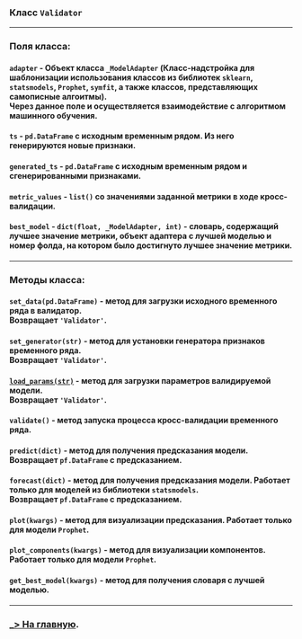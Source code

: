### Класс ```Validator```
___

### Поля класса:

#### ```adapter``` - Объект класса ```_ModelAdapter``` (Класс-надстройка для шаблонизации использования классов из библиотек ```sklearn```, ```statsmodels```, ```Prophet```, ```symfit```, а также классов, представляющих самописные алгоитмы).<br>Через данное поле и осуществляется взаимодействие с алгоритмом машинного обучения.
 
#### ```ts``` - ```pd.DataFrame``` с исходным временным рядом. Из него генерируются новые признаки.

#### ```generated_ts``` - ```pd.DataFrame``` с исходным временным рядом и сгенерированными признаками.

#### ```metric_values``` - ```list()``` со значениями заданной метрики в ходе кросс-валидации.

#### ```best_model``` - ```dict(float, _ModelAdapter, int)``` - словарь, содержащий лучшее значение метрики, объект адаптера с лучшей моделью и номер фолда, на котором было достигнуто лучшее значение метрики.

___

### Методы класса:

#### ```set_data(pd.DataFrame)``` - метод для загрузки исходного временного ряда в валидатор.<br>Возвращает `'Validator'`.

#### ```set_generator(str)``` - метод для установки генератора признаков временного ряда.<br> Возвращает `'Validator'`.

#### [```load_params(str)```](Validator_load_params.md) - метод для загрузки параметров валидируемой модели. <br>Возвращает `'Validator'`.

#### ```validate()``` - метод запуска процесса кросс-валидации временного ряда.

#### ```predict(dict)``` - метод для получения предсказания модели. <br>Возвращает ```pf.DataFrame``` с предсказанием.

#### ```forecast(dict)``` - метод для получения предсказания модели. Работает только для моделей из библиотеки ```statsmodels```.<br>Возвращает ```pf.DataFrame``` с предсказанием.

#### ```plot(kwargs)``` - метод для визуализации предсказания. Работает только для модели ```Prophet```.

#### ```plot_components(kwargs)``` - метод для визуализации компонентов. Работает только для модели ```Prophet```.

#### ```get_best_model(kwargs)``` - метод для получения словаря с лучшей моделью.

___

### [_> На главную](main.md).
